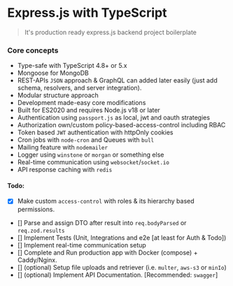 # Express.js with TypeScript

> It's production ready express.js backend project boilerplate

### Core concepts

- Type-safe with TypeScript 4.8+ or 5.x
- Mongoose for MongoDB
- REST-APIs `JSON` approach & GraphQL can added later easily (just add schema, resolvers, and server integration).
- Modular structure approach
- Development made-easy core modifications
- Built for ES2020 and requires Node.js v18 or later
- Authentication using `passport.js` as local, jwt and oauth strategies
- Authorization own/custom policy-based-access-control including RBAC
- Token based `JWT` authentication with httpOnly cookies
- Cron jobs with `node-cron` and Queues with `bull`
- Mailing feature with `nodemailer`
- Logger using `winstone` or `morgan` or something else
- Real-time communication using `websocket`/`socket.io`
- API response caching with `redis`

#### Todo:

- [x] Make custom `access-control` with roles & its hierarchy based permissions.
- [] Parse and assign DTO after result into `req.bodyParsed` or `req.zod.results`
- [] Implement Tests (Unit, Integrations and e2e [at least for Auth & Todo])
- [] Implement real-time communication setup
- [] Complete and Run production app with Docker (compose) + Caddy/Nginx.
- [] (optional) Setup file uploads and retriever (i.e. `multer`, `aws-s3` or `minIo`)
- [] (optional) Implement API Documentation. [Recommended: `swagger`]
